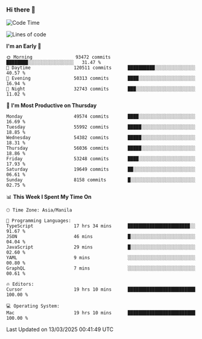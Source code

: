 ### Hi there 👋

<!--START_SECTION:waka-->
![Code Time](http://img.shields.io/badge/Code%20Time-5%2C931%20hrs%2037%20mins-blue)

![Lines of code](https://img.shields.io/badge/From%20Hello%20World%20I%27ve%20Written-116.7%20million%20lines%20of%20code-blue)

**I'm an Early 🐤** 

```text
🌞 Morning                93472 commits       ████████░░░░░░░░░░░░░░░░░   31.47 % 
🌆 Daytime                120511 commits      ██████████░░░░░░░░░░░░░░░   40.57 % 
🌃 Evening                50313 commits       ████░░░░░░░░░░░░░░░░░░░░░   16.94 % 
🌙 Night                  32743 commits       ███░░░░░░░░░░░░░░░░░░░░░░   11.02 % 
```
📅 **I'm Most Productive on Thursday** 

```text
Monday                   49574 commits       ████░░░░░░░░░░░░░░░░░░░░░   16.69 % 
Tuesday                  55992 commits       █████░░░░░░░░░░░░░░░░░░░░   18.85 % 
Wednesday                54382 commits       █████░░░░░░░░░░░░░░░░░░░░   18.31 % 
Thursday                 56036 commits       █████░░░░░░░░░░░░░░░░░░░░   18.86 % 
Friday                   53248 commits       ████░░░░░░░░░░░░░░░░░░░░░   17.93 % 
Saturday                 19649 commits       ██░░░░░░░░░░░░░░░░░░░░░░░   06.61 % 
Sunday                   8158 commits        █░░░░░░░░░░░░░░░░░░░░░░░░   02.75 % 
```


📊 **This Week I Spent My Time On** 

```text
🕑︎ Time Zone: Asia/Manila

💬 Programming Languages: 
TypeScript               17 hrs 34 mins      ███████████████████████░░   91.67 % 
JSON                     46 mins             █░░░░░░░░░░░░░░░░░░░░░░░░   04.04 % 
JavaScript               29 mins             █░░░░░░░░░░░░░░░░░░░░░░░░   02.60 % 
YAML                     9 mins              ░░░░░░░░░░░░░░░░░░░░░░░░░   00.80 % 
GraphQL                  7 mins              ░░░░░░░░░░░░░░░░░░░░░░░░░   00.61 % 

🔥 Editors: 
Cursor                   19 hrs 10 mins      █████████████████████████   100.00 % 

💻 Operating System: 
Mac                      19 hrs 10 mins      █████████████████████████   100.00 % 
```


 Last Updated on 13/03/2025 00:41:49 UTC
<!--END_SECTION:waka-->


<!--
**rad182/rad182** is a ✨ _special_ ✨ repository because its `README.md` (this file) appears on your GitHub profile.

Here are some ideas to get you started:

- 🔭 I’m currently working on ...
- 🌱 I’m currently learning ...
- 👯 I’m looking to collaborate on ...
- 🤔 I’m looking for help with ...
- 💬 Ask me about ...
- 📫 How to reach me: ...
- 😄 Pronouns: ...
- ⚡ Fun fact: ...
-->
